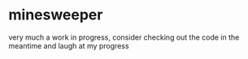 # minesweeper

very much a work in progress, consider checking out the code in the meantime and laugh at my progress
